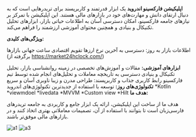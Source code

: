 
**اپلیکیشن فارکسینو اندرويد**
یک ابزار قدرتمند و کاربرپسند برای تریدرهایی است که به دنبال ارتقای دانش و مهارت‌های خود در بازارهای مالی هستند. این اپلیکیشن با تمرکز بر نیازهای جامعه فارکسینو، امکان دسترسی آسان به اطلاعات حیاتی بازار، ابزارهای تحلیل تکنیکال و بنیادی و همچنین محتوای آموزشی ارزشمند را فراهم می‌کند.

**ویژگی‌های کلیدی:**

اطلاعات بازار به روز:
دسترسی به آخرین نرخ ارزها
تقویم اقتصادی
ساعت جهانی بازارها (برگرفته از https://market24hclock.com/)

**ابزارهای آموزشی:**
مقالات و آموزش‌های تخصصی در زمینه روانشناسی بازار، تحلیل تکنیکال و بنیادی
دسترسی به تاریخچه معاملات و تحلیل‌های انجام شده توسط تیم فارکسینو
رابط کاربری جذاب و کاربرپسند:
طراحی مدرن و زیبا
ناوبری آسان و سریع
**تکنولوژی‌های روز:**
توسعه با استفاده از جدیدترین تکنولوژی‌های اندروید
*Kotlin
*viewmdoel
*livedata
*MVVM
*Custom view
*Hilt
**هدف ما:**

هدف ما از ساخت این اپلیکیشن، ارائه یک ابزار جامع و کاربردی به جامعه تریدرهای فارسی‌زبان است تا بتوانند با استفاده از آن، تصمیمات معاملاتی بهتری اتخاذ کنند و در بازارهای مالی موفق‌تر باشند.


![a1](https://github.com/user-attachments/assets/4622ef4c-6610-4c77-bb8e-28d4ab97fb07)     ![a3](https://github.com/user-attachments/assets/dea7daf4-ff1d-41c1-be27-65e93079a957)

